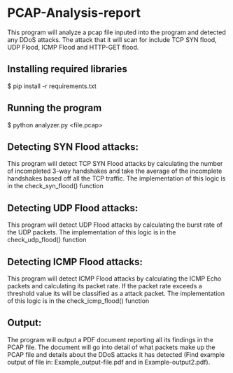 # PCAP-Analysis-report
This program will analyze a pcap file inputed into the program and detected any DDoS attacks. The attack that it will scan for include TCP SYN flood, UDP Flood, ICMP Flood and HTTP-GET flood.
## Installing required libraries
$ pip install -r requirements.txt
## Running the program 
$ python analyzer.py <file.pcap>
## Detecting SYN Flood attacks: 
This program will detect TCP SYN Flood attacks by calculating the number of incompleted 3-way handshakes and take the average of the incomplete handshakes based off all the TCP traffic. The implementation of this logic is in the check_syn_flood() function

## Detecting UDP Flood attacks:
This program will detect UDP Flood attacks by calculating the burst rate of the UDP packets.
The implementation of this logic is in the check_udp_flood() function


## Detecting ICMP Flood attacks:
This program will detect ICMP Flood attacks by calculating the ICMP Echo packets and calculating its packet rate. If the packet rate exceeds a threshold value its will be classified as a attack packet. The implementation of this logic is in the check_icmp_flood() function


## Output:
The program will output a PDF document reporting all its findings in the PCAP file. The document will go into detail of what packets make up the PCAP file and details about the DDoS attacks it has detected (Find example output of file in: Example_output-file.pdf and in Example-output2.pdf). 


